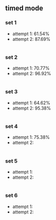 ## timed mode

### set 1

- attempt 1: 61.54%
- attempt 2: 87.69%

#

### set 2

- attempt 1: 70.77%
- attempt 2: 96.92%

#

### set 3

- attempt 1: 64.62%
- attempt 2: 95.38%

#

### set 4

- attempt 1: 75.38%
- attempt 2:

#

### set 5

- attempt 1:
- attempt 2:

#

### set 6

- attempt 1:
- attempt 2:
